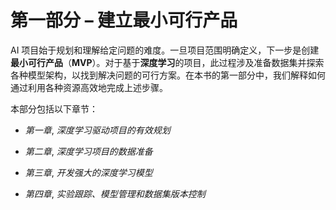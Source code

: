 # 第一部分 – 建立最小可行产品

AI 项目始于规划和理解给定问题的难度。一旦项目范围明确定义，下一步是创建**最小可行产品**（**MVP**）。对于基于**深度学习**的项目，此过程涉及准备数据集并探索各种模型架构，以找到解决问题的可行方案。在本书的第一部分中，我们解释如何通过利用各种资源高效地完成上述步骤。

本部分包括以下章节：

+   *第一章*, *深度学习驱动项目的有效规划*

+   *第二章*, *深度学习项目的数据准备*

+   *第三章*, *开发强大的深度学习模型*

+   *第四章*, *实验跟踪、模型管理和数据集版本控制*
